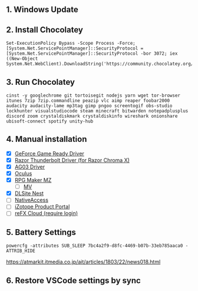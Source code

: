 ## 1. Windows Update

## 2. Install Chocolatey

```
Set-ExecutionPolicy Bypass -Scope Process -Force; [System.Net.ServicePointManager]::SecurityProtocol = [System.Net.ServicePointManager]::SecurityProtocol -bor 3072; iex ((New-Object System.Net.WebClient).DownloadString('https://community.chocolatey.org/install.ps1'))
```

## 3. Run Chocolatey

```
cinst -y googlechrome git tortoisegit nodejs yarn wget tor-browser itunes 7zip 7zip.commandline peazip vlc aimp reaper foobar2000 audacity audacity-lame mp3tag gimp pngoo screentogif obs-studio lockhunter visualstudiocode steam minecraft bitwarden notepadplusplus discord zoom crystaldiskmark crystaldiskinfo wireshark onionshare ubisoft-connect spotify unity-hub
```

## 4. Manual installation

- [x] [GeForce Game Ready Driver](https://www.nvidia.com/ja-jp/geforce/geforce-experience/)
- [x] [Razor Thunderbolt Driver (for Razor Chroma X)](http://drivers.razersupport.com//index.php?_m=downloads&_a=viewdownload&downloaditemid=2423&nav=0,350,604,605)
- [x] [AG03 Driver](https://jp.yamaha.com/products/music_production/webcasting_mixer/ag03/downloads.html)
- [x] [Oculus](https://www.oculus.com/setup/?locale=ja_JP)
- [x] [RPG Maker MZ](https://tkool.jp/mz/download/dl_freetrial.html)
  - [ ] [MV](https://rpgtkool.hatenablog.com/archive/category/アップデート)
- [x] [DLSite Nest](https://www.dlsite.com/home/guide/dlnest)
- [ ] [NativeAccess](https://www.native-instruments.com/jp/specials/native-access/)
- [ ] [iZotope Product Portal](https://support.izotope.com/hc/en-us/articles/360025586834-Welcome-to-iZotope-Product-Portal)
- [ ] [reFX Cloud (require login)](https://refx.com/downloads/)

## 5. Battery Settings

```
powercfg -attributes SUB_SLEEP 7bc4a2f9-d8fc-4469-b07b-33eb785aaca0 -ATTRIB_HIDE
```

https://atmarkit.itmedia.co.jp/ait/articles/1803/22/news018.html

## 6. Restore VSCode settings by sync
